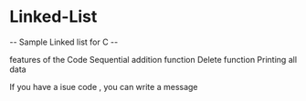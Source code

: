 # Linked-List


-- Sample Linked list for C --

features of the Code
Sequential addition function
Delete function
Printing all data


If you have a isue code , you can write a message
